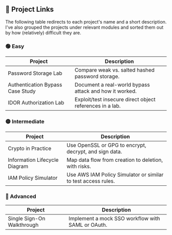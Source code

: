 ## 🔗 Project Links
The following table redirects to each project's name and a short description. I've also grouped the projects under relevant modules and sorted them out by how (relatively) difficult they are.


### 🟢 Easy

| Project                          | Description                                              |
| -------------------------------- | -------------------------------------------------------- |
| Password Storage Lab             | Compare weak vs. salted hashed password storage.         |
| Authentication Bypass Case Study | Document a real-world bypass attack and how it worked.   |
| IDOR Authorization Lab           | Exploit/test insecure direct object references in a lab. |

### 🟡 Intermediate

| Project                       | Description                                                   |
| ----------------------------- | ------------------------------------------------------------- |
| Crypto in Practice            | Use OpenSSL or GPG to encrypt, decrypt, and sign data.        |
| Information Lifecycle Diagram | Map data flow from creation to deletion, with risks.          |
| IAM Policy Simulator          | Use AWS IAM Policy Simulator or similar to test access rules. |

### 🔴 Advanced

| Project                    | Description                                       |
| -------------------------- | ------------------------------------------------- |
| Single Sign-On Walkthrough | Implement a mock SSO workflow with SAML or OAuth. |

